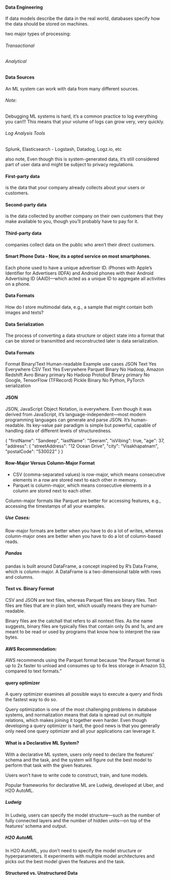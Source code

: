 #### Data Engineering 

If data models describe the data in the real world, databases specify how the data should be stored on machines. 

two major types of processing: 
###### Transactional 
###### Analytical

#### Data Sources 
An ML system can work with data from many different sources. 


###### Note: 
Debugging ML systems is hard, it’s a common practice to log everything you can!!! 
This means that your volume of logs can grow very, very quickly. 

###### Log Analysis Tools
Splunk, Elasticsearch - Logstash, Datadog, Logz.io, etc

also note, Even though this is system-generated data, it’s still considered part of user data and might be subject to privacy regulations. 

#### First-party data
is the data that your company already collects about your users or customers. 

#### Second-party data  
is the data collected by another company on their own customers that they make available to you, though you’ll probably have to pay for it. 

#### Third-party data
companies collect data on the public who aren’t their direct customers.



#### Smart Phone Data - Now, its a opted service on most smartphones. 
Each phone used to have a unique advertiser ID. iPhones with Apple’s Identifier for Advertisers (IDFA) and Android phones with their Android Advertising ID (AAID)—which acted as a unique ID to aggregate all activities on a phone. 


#### Data Formats 

How do I store multimodal data, e.g., a sample that might contain both images and texts?

#### Data Serialization 
The process of converting a data structure or object state into a format that can be stored or transmitted and reconstructed later is data serialization. 

#### Data Formats 
Format	Binary/Text	Human-readable	Example use cases
JSON	Text	Yes	Everywhere
CSV	Text	Yes	Everywhere
Parquet	Binary	No	Hadoop, Amazon Redshift
Avro	Binary primary	No	Hadoop
Protobuf	Binary primary	No	Google, TensorFlow (TFRecord)
Pickle	Binary	No	Python, PyTorch serialization


#### JSON 
JSON, JavaScript Object Notation, is everywhere. Even though it was derived from JavaScript, it’s language-independent—most modern programming languages can generate and parse JSON. It’s human-readable. Its key-value pair paradigm is simple but powerful, capable of handling data of different levels of structuredness.

{
  "firstName": "Sandeep",
  "lastName": "Seeram",
  "isVibing": true,
  "age": 37,
  "address": {
    "streetAddress": "12 Ocean Drive",
    "city": "Visakhapatnam",
    "postalCode": "530022"
  }
}

#### Row-Major Versus Column-Major Format 

- CSV (comma-separated values) is row-major, which means consecutive elements in a row are stored next to each other in memory. 
- Parquet is column-major, which means consecutive elements in a column are stored next to each other. 

 Column-major formats like Parquet are better for accessing features, e.g., accessing the timestamps of all your examples.

##### Use Cases: 
 Row-major formats are better when you have to do a lot of writes, whereas column-major ones are better when you have to do a lot of column-based reads. 


##### Pandas 
pandas is built around DataFrame, a concept inspired by R’s Data Frame, which is column-major. A DataFrame is a two-dimensional table with rows and columns. 


#### Text vs. Binary Format
CSV and JSON are text files, whereas Parquet files are binary files. Text files are files that are in plain text, which usually means they are human-readable. 

Binary files are the catchall that refers to all nontext files. As the name suggests, binary files are typically files that contain only 0s and 1s, and are meant to be read or used by programs that know how to interpret the raw bytes. 

#### AWS Recommendation: 

AWS recommends using the Parquet format because “the Parquet format is up to 2x faster to unload and consumes up to 6x less storage in Amazon S3, compared to text formats.”

#### query optimizer
A query optimizer examines all possible ways to execute a query and finds the fastest way to do so. 

Query optimization is one of the most challenging problems in database systems, and normalization means that data is spread out on multiple relations, which makes joining it together even harder. Even though developing a query optimizer is hard, the good news is that you generally only need one query optimizer and all your applications can leverage it.

#### What is a Declarative ML System? 

With a declarative ML system, users only need to declare the features’ schema and the task, and the system will figure out the best model to perform that task with the given features. 

Users won’t have to write code to construct, train, and tune models. 

Popular frameworks for declarative ML are Ludwig, developed at Uber, and H2O AutoML. 

##### Ludwig 
In Ludwig, users can specify the model structure—such as the number of fully connected layers and the number of hidden units—on top of the features’ schema and output. 

##### H2O AutoML 
In H2O AutoML, you don’t need to specify the model structure or hyperparameters. It experiments with multiple model architectures and picks out the best model given the features and the task.

#### Structured vs. Unstructured Data

